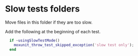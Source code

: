 # Slow tests folders

Move files in this folder if they are too slow.

Add the following at the beginning of each test.

```matlab
  if ~usingSlowTestMode()
    moxunit_throw_test_skipped_exception('slow test only');
  end
```
